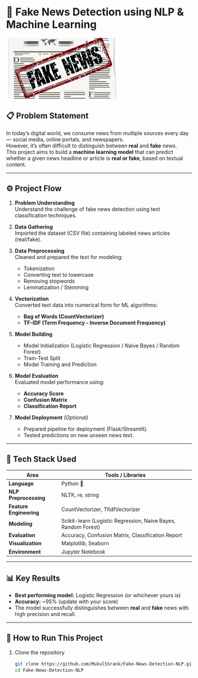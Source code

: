 # 📰 Fake News Detection using NLP & Machine Learning

![Fake News Detection Banner](FakeNews_Banner.jpeg)

## 📋 Problem Statement
In today’s digital world, we consume news from multiple sources every day — social media, online portals, and newspapers.  
However, it’s often difficult to distinguish between **real** and **fake** news.  
This project aims to build a **machine learning model** that can predict whether a given news headline or article is **real or fake**, based on textual content.

---

## ⚙️ Project Flow

1. **Problem Understanding**  
   Understand the challenge of fake news detection using text classification techniques.

2. **Data Gathering**  
   Imported the dataset (CSV file) containing labeled news articles (real/fake).

3. **Data Preprocessing**  
   Cleaned and prepared the text for modeling:
   - Tokenization  
   - Converting text to lowercase  
   - Removing stopwords  
   - Lemmatization / Stemming  

4. **Vectorization**  
   Converted text data into numerical form for ML algorithms:  
   - **Bag of Words (CountVectorizer)**  
   - **TF-IDF (Term Frequency - Inverse Document Frequency)**  

5. **Model Building**  
   - Model Initialization (Logistic Regression / Naive Bayes / Random Forest)  
   - Train-Test Split  
   - Model Training and Prediction  

6. **Model Evaluation**  
   Evaluated model performance using:  
   - **Accuracy Score**  
   - **Confusion Matrix**  
   - **Classification Report**

7. **Model Deployment** *(Optional)*  
   - Prepared pipeline for deployment (Flask/Streamlit).  
   - Tested predictions on new unseen news text.

---

## 🧠 Tech Stack Used

| Area | Tools / Libraries |
|------|--------------------|
| **Language** | Python 🐍 |
| **NLP Preprocessing** | NLTK, re, string |
| **Feature Engineering** | CountVectorizer, TfidfVectorizer |
| **Modeling** | Scikit-learn (Logistic Regression, Naive Bayes, Random Forest) |
| **Evaluation** | Accuracy, Confusion Matrix, Classification Report |
| **Visualization** | Matplotlib, Seaborn |
| **Environment** | Jupyter Notebook |

---

## 📊 Key Results
- **Best performing model:** Logistic Regression (or whichever yours is)  
- **Accuracy:** ~95% (update with your score)  
- The model successfully distinguishes between **real** and **fake** news with high precision and recall.

---

## 🚀 How to Run This Project

1. Clone the repository  
   ```bash
   git clone https://github.com/MukulSSrank/Fake-News-Detection-NLP.git
   cd Fake-News-Detection-NLP
